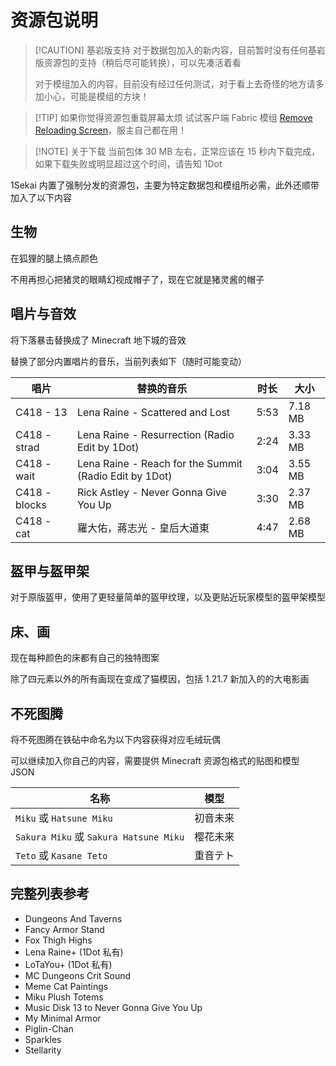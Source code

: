 # 资源包说明

> [!CAUTION] 基岩版支持
> 对于数据包加入的新内容，目前暂时没有任何基岩版资源包的支持（稍后尽可能转换），可以先凑活着看
>
> 对于模组加入的内容，目前没有经过任何测试，对于看上去奇怪的地方请多加小心，可能是模组的方块！

> [!TIP] 如果你觉得资源包重载屏幕太烦
> 试试客户端 Fabric 模组 [Remove Reloading Screen](https://modrinth.com/mod/rrls)，服主自己都在用！

> [!NOTE] 关于下载
> 当前包体 30 MB 左右，正常应该在 15 秒内下载完成，如果下载失败或明显超过这个时间，请告知 1Dot

1Sekai 内置了强制分发的资源包，主要为特定数据包和模组所必需，此外还顺带加入了以下内容

## 生物

在狐狸的腿上搞点颜色

不用再担心把猪灵的眼睛幻视成帽子了，现在它就是猪灵酱的帽子

## 唱片与音效

将下落暴击替换成了 Minecraft 地下城的音效

替换了部分内置唱片的音乐，当前列表如下（随时可能变动）

| 唱片          | 替换的音乐                                             | 时长 | 大小    |
| ------------- | ------------------------------------------------------ | ---- | ------- |
| C418 - 13     | Lena Raine - Scattered and Lost                        | 5:53 | 7.18 MB |
| C418 - strad  | Lena Raine - Resurrection (Radio Edit by 1Dot)         | 2:24 | 3.33 MB |
| C418 - wait   | Lena Raine - Reach for the Summit (Radio Edit by 1Dot) | 3:04 | 3.55 MB |
| C418 - blocks | Rick Astley - Never Gonna Give You Up                  | 3:30 | 2.37 MB |
| C418 - cat    | 羅大佑，蔣志光 - 皇后大道東                            | 4:47 | 2.68 MB |

## 盔甲与盔甲架

对于原版盔甲，使用了更轻量简单的盔甲纹理，以及更贴近玩家模型的盔甲架模型

## 床、画

现在每种颜色的床都有自己的独特图案

除了四元素以外的所有画现在变成了猫模因，包括 1.21.7 新加入的的大电影画

## 不死图腾

将不死图腾在铁砧中命名为以下内容获得对应毛绒玩偶

可以继续加入你自己的内容，需要提供 Minecraft 资源包格式的贴图和模型 JSON

| 名称                                   | 模型     |
| -------------------------------------- | -------- |
| `Miku` 或 `Hatsune Miku`               | 初音未来 |
| `Sakura Miku` 或 `Sakura Hatsune Miku` | 樱花未来 |
| `Teto` 或 `Kasane Teto`                | 重音テト |

## 完整列表参考

- Dungeons And Taverns
- Fancy Armor Stand
- Fox Thigh Highs
- Lena Raine+ (1Dot 私有)
- LoTaYou+ (1Dot 私有)
- MC Dungeons Crit Sound
- Meme Cat Paintings
- Miku Plush Totems
- Music Disk 13 to Never Gonna Give You Up
- My Minimal Armor
- Piglin-Chan
- Sparkles
- Stellarity
